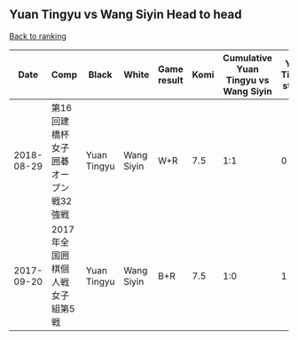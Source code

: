 ## Yuan Tingyu vs Wang Siyin Head to head

[Back to ranking](../../index.md)




| **Date** | **Comp** | **Black** | **White** | **Game result** | **Komi** | **Cumulative Yuan Tingyu vs Wang Siyin** | **Yuan Tingyu streak** | **Wang Siyin streak** | 
| --- | --- | --- | --- | --- | --- | --- | --- | --- |
| 2018-08-29 | 第16回建橋杯女子囲碁オープン戦32強戦 | Yuan Tingyu | Wang Siyin | W+R | 7.5 | 1:1 | 0 | 1 | 
| 2017-09-20 | 2017年全国囲棋個人戦女子組第5戦 | Yuan Tingyu | Wang Siyin | B+R | 7.5 | 1:0 | 1 | 0 |




